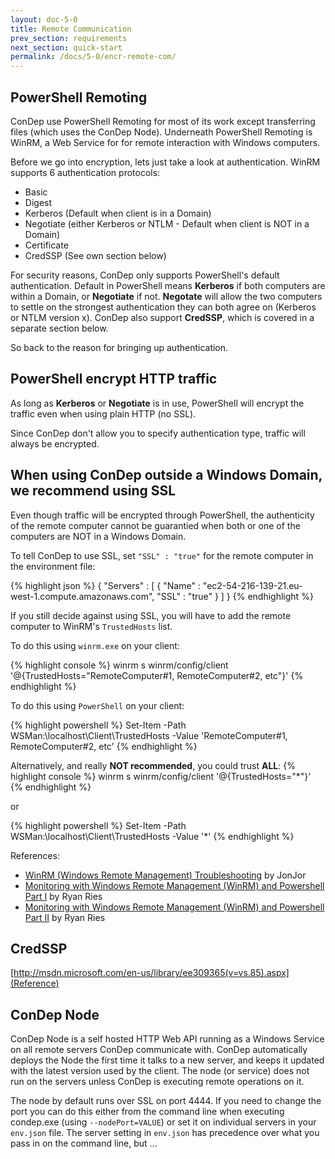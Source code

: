 ```yaml
---
layout: doc-5-0
title: Remote Communication
prev_section: requirements
next_section: quick-start
permalink: /docs/5-0/encr-remote-com/
---
```


## PowerShell Remoting
ConDep use PowerShell Remoting for most of its work except transferring files (which
uses the ConDep Node). Underneath PowerShell Remoting is WinRM, a Web Service for for
remote interaction with Windows computers.

Before we go into encryption, lets just take a look at authentication. WinRM supports
6 authentication protocols:

* Basic
* Digest
* Kerberos (Default when client is in a Domain)
* Negotiate (either Kerberos or NTLM - Default when client is NOT in a Domain)
* Certificate
* CredSSP (See own section below)

For security reasons, ConDep only supports PowerShell's default authentication. Default
in PowerShell means **Kerberos** if both computers are within a Domain, or **Negotiate**
if not. **Negotate** will allow the two computers to settle on the strongest authentication
they can both agree on (Kerberos or NTLM version x). ConDep also support **CredSSP**, which
is covered in a separate section below.

So back to the reason for bringing up authentication.

<div class="note info">
	<h2>PowerShell encrypt HTTP traffic</h2>
  <p>
		As long as <b>Kerberos</b> or <b>Negotiate</b> is in use, PowerShell will encrypt the
    traffic even when using plain HTTP (no SSL).
	</p>
</div>

Since ConDep don't allow you to specify authentication type, traffic will always be encrypted.

<div class="note warning">
	<h2>When using ConDep outside a Windows Domain, we recommend using SSL</h2>
  <p>
	Even though traffic will be encrypted through PowerShell, the authenticity of the
    remote computer cannot be guarantied when both or one of the computers are NOT in a
    Windows Domain.
	</p>
</div>

To tell ConDep to use SSL, set `"SSL" : "true"` for the remote computer in the
environment file:

{% highlight json %}
{
  "Servers" :
  [
    {
      "Name" : "ec2-54-216-139-21.eu-west-1.compute.amazonaws.com",
      "SSL" : "true"
    }
  ]
}
{% endhighlight %}

If you still decide against using SSL, you will have to add the remote computer to
WinRM's `TrustedHosts` list.

To do this using `winrm.exe` on your client:

{% highlight console %}
winrm s winrm/config/client '@{TrustedHosts="RemoteComputer#1, RemoteComputer#2, etc"}'
{% endhighlight %}

To do this using `PowerShell` on your client:

{% highlight powershell %}
Set-Item -Path WSMan:\localhost\Client\TrustedHosts -Value 'RemoteComputer#1, RemoteComputer#2, etc'
{% endhighlight %}

Alternatively, and really **NOT recommended**, you could trust **ALL**:
{% highlight console %}
winrm s winrm/config/client '@{TrustedHosts="*"}'
{% endhighlight %}

or

{% highlight powershell %}
Set-Item -Path WSMan:\localhost\Client\TrustedHosts -Value '*'
{% endhighlight %}

References:

* [WinRM (Windows Remote Management) Troubleshooting](http://blogs.technet.com/b/jonjor/archive/2009/01/09/winrm-windows-remote-management-troubleshooting.aspx) by JonJor
* [Monitoring with Windows Remote Management (WinRM) and Powershell Part I](https://www.myotherpcisacloud.com/post/2012/01/30/Monitoring-with-Windows-Remote-Management-(WinRM)-and-Powershell-Part-II.aspx) by Ryan Ries
* [Monitoring with Windows Remote Management (WinRM) and Powershell Part II](https://www.myotherpcisacloud.com/post/2012/01/26/Monitoring-with-Windows-Remote-Management-(WinRM)-and-Powershell-Part-I.aspx) by Ryan Ries


## CredSSP
[http://msdn.microsoft.com/en-us/library/ee309365(v=vs.85).aspx](Reference)

## <a name="node"></a>ConDep Node
ConDep Node is a self hosted HTTP Web API running as a Windows Service on all remote
servers ConDep communicate with. ConDep automatically deploys the Node the first time
it talks to a new server, and keeps it updated with the latest version used by the client.
The node (or service) does not run on the servers unless ConDep is executing remote
operations on it.

The node by default runs over SSL on port 4444. If you need to change the port you can
do this either from the command line when executing condep.exe (using `--nodePort=VALUE`)
or set it on individual servers in your `env.json` file. The server setting in `env.json`
has precedence over what you pass in on the command line, but ...
